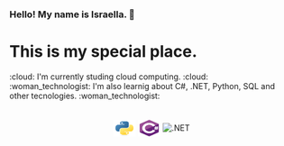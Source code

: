 ### Hello! My name is Israella. 👋
<h1> This is my special place. </h1>
:cloud: I'm currently studing cloud computing. :cloud: <br />
:woman_technologist: I'm also learnig about C#, .NET, Python, SQL and other tecnologies. :woman_technologist: <br />

 <br>
<div  align="center"> 
  <div style="display: inline_block"><br>
  <img align="center" alt="Python" height="30" width="40" src="https://raw.githubusercontent.com/devicons/devicon/master/icons/python/python-original.svg">
  <img align="center" alt="Csharp" height="30" width="40" src="https://raw.githubusercontent.com/devicons/devicon/master/icons/csharp/csharp-original.svg"
  <img align="center" alt="java" height="30" width="40" src="https://raw.githubusercontent.com/devicons/devicon/master/icons/java/java-original.svg">
    <img align="center" alt=".NET" height="30" width="40" src="https://raw.githubusercontent.com/devicons/devicon/master/icons/net/net-original.svg">

 
